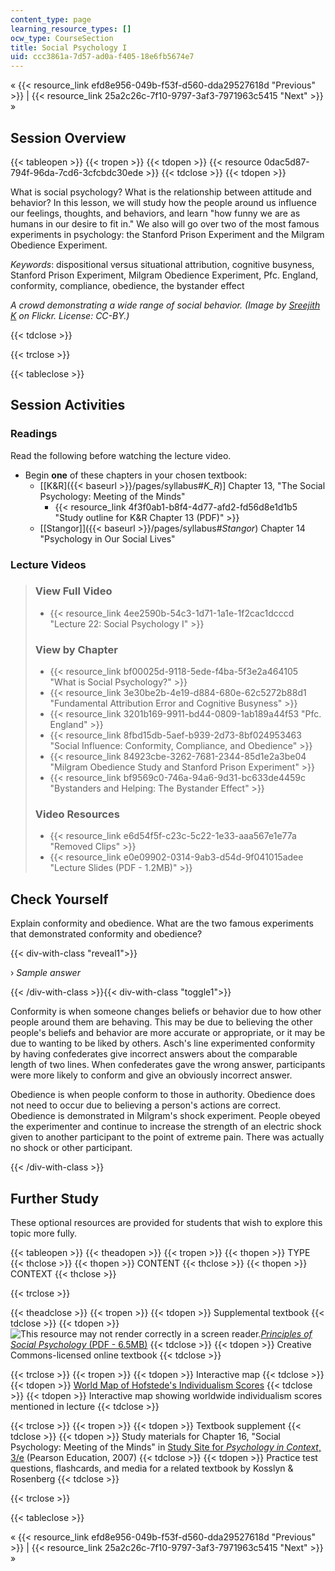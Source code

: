 ```yaml
---
content_type: page
learning_resource_types: []
ocw_type: CourseSection
title: Social Psychology I
uid: ccc3861a-7d57-ad0a-f405-18e6fb5674e7
---
```


« {{< resource_link efd8e956-049b-f53f-d560-dda29527618d "Previous" >}} | {{< resource_link 25a2c26c-7f10-9797-3af3-7971963c5415 "Next" >}} »

Session Overview
----------------

{{< tableopen >}}
{{< tropen >}}
{{< tdopen >}}
{{< resource 0dac5d87-794f-96da-7cd6-3cfcbdc30ede >}}
{{< tdclose >}}
{{< tdopen >}}


What is social psychology? What is the relationship between attitude and behavior? In this lesson, we will study how the people around us influence our feelings, thoughts, and behaviors, and learn "how funny we are as humans in our desire to fit in." We also will go over two of the most famous experiments in psychology: the Stanford Prison Experiment and the Milgram Obedience Experiment. 

_Keywords_: dispositional versus situational attribution, cognitive busyness, Stanford Prison Experiment, Milgram Obedience Experiment, Pfc. England, conformity, compliance, obedience, the bystander effect

_A crowd demonstrating a wide range of social behavior. (Image by [Sreejith K](http://www.flickr.com/people/57441548@N00) on Flickr. License: CC-BY.)_


{{< tdclose >}}

{{< trclose >}}

{{< tableclose >}}

Session Activities
------------------

### Readings

Read the following before watching the lecture video.

*   Begin **one** of these chapters in your chosen textbook:
    *   \[[K&R]({{< baseurl >}}/pages/syllabus#_K_R_)\] Chapter 13, "The Social Psychology: Meeting of the Minds"
        *   {{< resource_link 4f3f0ab1-b8f4-4d77-afd2-fd56d8e1d1b5 "Study outline for K&R Chapter 13 (PDF)" >}}
    *   [\[Stangor\]]({{< baseurl >}}/pages/syllabus#_Stangor_) Chapter 14 "Psychology in Our Social Lives"

### Lecture Videos

> ### View Full Video
> 
> *   {{< resource_link 4ee2590b-54c3-1d71-1a1e-1f2cac1dcccd "Lecture 22: Social Psychology I" >}}
> 
> ### View by Chapter
> 
> *   {{< resource_link bf00025d-9118-5ede-f4ba-5f3e2a464105 "What is Social Psychology?" >}}
> *   {{< resource_link 3e30be2b-4e19-d884-680e-62c5272b88d1 "Fundamental Attribution Error and Cognitive Busyness" >}}
> *   {{< resource_link 3201b169-9911-bd44-0809-1ab189a44f53 "Pfc. England" >}}
> *   {{< resource_link 8fbd15db-5aef-b939-2d73-8bf024953463 "Social Influence: Conformity, Compliance, and Obedience" >}}
> *   {{< resource_link 84923cbe-3262-7681-2344-85d1e2a3be04 "Milgram Obedience Study and Stanford Prison Experiment" >}}
> *   {{< resource_link bf9569c0-746a-94a6-9d31-bc633de4459c "Bystanders and Helping: The Bystander Effect" >}}
> 
> ### Video Resources
> 
> *   {{< resource_link e6d54f5f-c23c-5c22-1e33-aaa567e1e77a "Removed Clips" >}}
> *   {{< resource_link e0e09902-0314-9ab3-d54d-9f041015adee "Lecture Slides (PDF - 1.2MB)" >}}

Check Yourself
--------------

Explain conformity and obedience. What are the two famous experiments that demonstrated conformity and obedience?

{{< div-with-class "reveal1">}}

› _Sample answer_

{{< /div-with-class >}}{{< div-with-class "toggle1">}}

Conformity is when someone changes beliefs or behavior due to how other people around them are behaving. This may be due to believing the other people's beliefs and behavior are more accurate or appropriate, or it may be due to wanting to be liked by others. Asch's line experimented conformity by having confederates give incorrect answers about the comparable length of two lines. When confederates gave the wrong answer, participants were more likely to conform and give an obviously incorrect answer.

Obedience is when people conform to those in authority. Obedience does not need to occur due to believing a person's actions are correct. Obedience is demonstrated in Milgram's shock experiment. People obeyed the experimenter and continue to increase the strength of an electric shock given to another participant to the point of extreme pain. There was actually no shock or other participant.

{{< /div-with-class >}}

Further Study
-------------

These optional resources are provided for students that wish to explore this topic more fully.

{{< tableopen >}}
{{< theadopen >}}
{{< tropen >}}
{{< thopen >}}
TYPE
{{< thclose >}}
{{< thopen >}}
CONTENT
{{< thclose >}}
{{< thopen >}}
CONTEXT
{{< thclose >}}

{{< trclose >}}

{{< theadclose >}}
{{< tropen >}}
{{< tdopen >}}
Supplemental textbook
{{< tdclose >}}
{{< tdopen >}}
![This resource may not render correctly in a screen reader.](/images/inacessible.gif)[_Principles of Social Psychology_ (PDF - 6.5MB)](http://www.saylor.org/site/textbooks/Principles%20of%20Social%20Psychology.pdf)
{{< tdclose >}}
{{< tdopen >}}
Creative Commons-licensed online textbook
{{< tdclose >}}

{{< trclose >}}
{{< tropen >}}
{{< tdopen >}}
Interactive map
{{< tdclose >}}
{{< tdopen >}}
[World Map of Hofstede's Individualism Scores](https://www.hofstede-insights.com/product/compare-countries/)
{{< tdclose >}}
{{< tdopen >}}
Interactive map showing worldwide individualism scores mentioned in lecture
{{< tdclose >}}

{{< trclose >}}
{{< tropen >}}
{{< tdopen >}}
Textbook supplement
{{< tdclose >}}
{{< tdopen >}}
Study materials for Chapter 16, "Social Psychology: Meeting of the Minds" in [Study Site for _Psychology in Context_, 3/e](http://www.pearsonhighered.com/educator/product/Fundamentals-of-Psychology-in-Context/9780205507573.page) (Pearson Education, 2007)
{{< tdclose >}}
{{< tdopen >}}
Practice test questions, flashcards, and media for a related textbook by Kosslyn & Rosenberg
{{< tdclose >}}

{{< trclose >}}

{{< tableclose >}}

« {{< resource_link efd8e956-049b-f53f-d560-dda29527618d "Previous" >}} | {{< resource_link 25a2c26c-7f10-9797-3af3-7971963c5415 "Next" >}} »